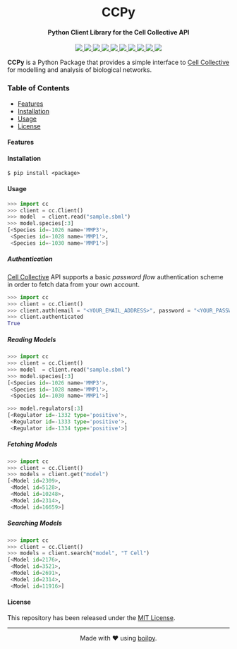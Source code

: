 <div align="center">
    <h1>
      CCPy
    </h1>
    <h4>Python Client Library for the Cell Collective API</h4>
</div>

<p align="center">
    <a href="https://travis-ci.org/achillesrasquinha/ccpy">
        <img src="https://img.shields.io/travis/achillesrasquinha/ccpy.svg?style=flat-square">
    </a>
    <a href="https://ci.appveyor.com/project/achillesrasquinha/ccpy">
        <img src="https://img.shields.io/appveyor/ci/achillesrasquinha/ccpy.svg?style=flat-square&logo=appveyor">
    </a>
    <a href="https://coveralls.io/github/achillesrasquinha/ccpy">
        <img src="https://img.shields.io/coveralls/github/achillesrasquinha/ccpy.svg?style=flat-square">
    </a>
    <a href="https://pypi.org/project/ccpy/">
		<img src="https://img.shields.io/pypi/v/ccpy.svg?style=flat-square">
	</a>
    <a href="https://pypi.org/project/ccpy/">
		<img src="https://img.shields.io/pypi/l/ccpy.svg?style=flat-square">
	</a>
    <a href="https://pypi.org/project/ccpy/">
		<img src="https://img.shields.io/pypi/pyversions/ccpy.svg?style=flat-square">
	</a>
    <a href="https://hub.docker.com/r/achillesrasquinha/ccpy">
		<img src="https://img.shields.io/docker/build/achillesrasquinha/ccpy.svg?style=flat-square&logo=docker">
	</a>
    <a href="https://git.io/boilpy">
      <img src="https://img.shields.io/badge/made%20with-boilpy-red.svg?style=flat-square">
    </a>
	<a href="https://saythanks.io/to/achillesrasquinha">
		<img src="https://img.shields.io/badge/Say%20Thanks-🦉-1EAEDB.svg?style=flat-square">
	</a>
	<a href="https://paypal.me/achillesrasquinha">
		<img src="https://img.shields.io/badge/donate-💵-f44336.svg?style=flat-square">
	</a>
</p>

**CCPy** is a Python Package that provides a simple interface to 
[Cell Collective](https://cellcollective.org) for modelling and analysis of 
biological networks.

### Table of Contents
* [Features](#Features)
* [Installation](#installation)
* [Usage](#usage)
* [License](#license)

#### Features

#### Installation

```shell
$ pip install <package>
```

#### Usage

```python
>>> import cc
>>> client = cc.Client()
>>> model  = client.read("sample.sbml")
>>> model.species[:3]
[<Species id=-1026 name='MMP3'>,
 <Species id=-1028 name='MMP1'>,
 <Species id=-1030 name='MMP1'>]
```

##### Authentication

[Cell Collective](https://cellcollective.org) API supports a basic 
*password flow* authentication scheme in order to fetch data from your own 
account.

```python
>>> import cc
>>> client = cc.Client()
>>> client.auth(email = "<YOUR_EMAIL_ADDRESS>", password = "<YOUR_PASSWORD>")
>>> client.authenticated
True
```

##### Reading Models

```python
>>> import cc
>>> client = cc.Client()
>>> model  = client.read("sample.sbml")
>>> model.species[:3]
[<Species id=-1026 name='MMP3'>,
 <Species id=-1028 name='MMP1'>,
 <Species id=-1030 name='MMP1'>]

>>> model.regulators[:3]
[<Regulator id=-1332 type='positive'>,
 <Regulator id=-1333 type='positive'>,
 <Regulator id=-1334 type='positive'>]
```

##### Fetching  Models

```python
>>> import cc
>>> client = cc.Client()
>>> models = client.get("model")
[<Model id=2309>,
 <Model id=5128>,
 <Model id=10248>,
 <Model id=2314>,
 <Model id=16659>]
```

##### Searching Models

```python
>>> import cc
>>> client = cc.Client()
>>> models = client.search("model", "T Cell")
[<Model id=2176>,
 <Model id=3521>,
 <Model id=2691>,
 <Model id=2314>,
 <Model id=11916>]
```

#### License

This repository has been released under the [MIT License](LICENSE).

---

<div align="center">
  Made with ❤️ using <a href="https://git.io/boilpy">boilpy</a>.
</div>